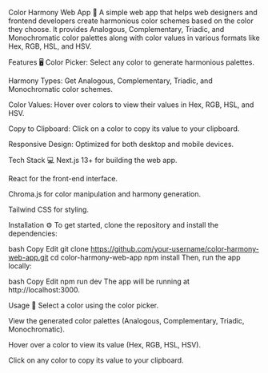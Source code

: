 Color Harmony Web App 🎨
A simple web app that helps web designers and frontend developers create harmonious color schemes based on the color they choose. It provides Analogous, Complementary, Triadic, and Monochromatic color palettes along with color values in various formats like Hex, RGB, HSL, and HSV.

Features 🖥️
Color Picker: Select any color to generate harmonious palettes.

Harmony Types: Get Analogous, Complementary, Triadic, and Monochromatic color schemes.

Color Values: Hover over colors to view their values in Hex, RGB, HSL, and HSV.

Copy to Clipboard: Click on a color to copy its value to your clipboard.

Responsive Design: Optimized for both desktop and mobile devices.

Tech Stack 💻
Next.js 13+ for building the web app.

React for the front-end interface.

Chroma.js for color manipulation and harmony generation.

Tailwind CSS for styling.

Installation ⚙️
To get started, clone the repository and install the dependencies:

bash
Copy
Edit
git clone https://github.com/your-username/color-harmony-web-app.git
cd color-harmony-web-app
npm install
Then, run the app locally:

bash
Copy
Edit
npm run dev
The app will be running at http://localhost:3000.

Usage 🌈
Select a color using the color picker.

View the generated color palettes (Analogous, Complementary, Triadic, Monochromatic).

Hover over a color to view its value (Hex, RGB, HSL, HSV).

Click on any color to copy its value to your clipboard.
